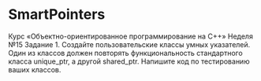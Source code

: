 # SmartPointers

Курс «Объектно-ориентированное программирование на C++»
Неделя №15
Задание 1.
Создайте пользовательские классы умных указателей. 
Один из классов должен повторять функциональность стандартного класса unique_ptr, а другой shared_ptr. 
Напишите код по тестированию ваших классов.
